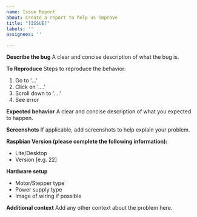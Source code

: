 ```yaml
---
name: Issue Report
about: Create a report to help us improve
title: "[ISSUE]"
labels: ''
assignees: ''

---
```


**Describe the bug**
A clear and concise description of what the bug is.

**To Reproduce**
Steps to reproduce the behavior:
1. Go to '...'
2. Click on '....'
3. Scroll down to '....'
4. See error

**Expected behavior**
A clear and concise description of what you expected to happen.

**Screenshots**
If applicable, add screenshots to help explain your problem.

**Raspbian Version (please complete the following information):**
 - Lite/Desktop
 - Version [e.g. 22]

**Hardware setup**
 - Motor/Stepper type
 - Power supply type
 - Image of wiring if possible

**Additional context**
Add any other context about the problem here.
